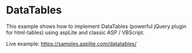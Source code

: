 # DataTables
This example shows how to implement DataTables (powerful jQuery plugin for html-tables) using aspLite and classic ASP / VBScript.

Live example: https://samples.asplite.com/datatables/
